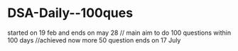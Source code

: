 # DSA-Daily--100ques 
started on 19 feb and ends on may 28 //
main aim to do 100 questions within 100 days
//achieved 
now 
more 50 question 
ends on 17 July
